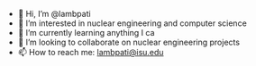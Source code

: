 - 👋 Hi, I’m @lambpati
- 👀 I’m interested in nuclear engineering and computer science
- 🌱 I’m currently learning anything I ca
- 💞️ I’m looking to collaborate on nuclear engineering projects
- 📫 How to reach me: lambpati@isu.edu

<!---
lambpati/lambpati is a ✨ special ✨ repository because its `README.md` (this file) appears on your GitHub profile.
You can click the Preview link to take a look at your changes.
--->

